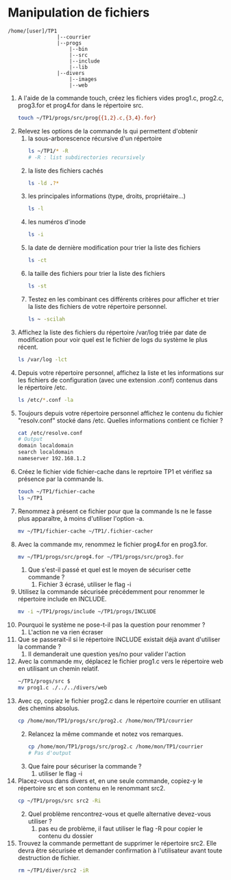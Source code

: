 # Manipulation de fichiers

```
/home/[user]/TP1
                |--courrier
                |--progs
                    |--bin
                    |--src
                    |--include
                    |--lib
                |--divers
                    |--images
                    |--web
```

1. A l'aide de la commande touch, créez les fichiers vides prog1.c, prog2.c, prog3.for et prog4.for dans le répertoire src.
    ```bash
    touch ~/TP1/progs/src/prog{{1,2}.c,{3,4}.for}
    ```
2. Relevez les options de la commande ls qui permettent d'obtenir
    1. la sous-arborescence récursive d'un répertoire
        ```bash
        ls ~/TP1/* -R
        # -R : list subdirectories recursively
        ```
    2. la liste des fichiers cachés
        ```bash
        ls -ld .?*
        ```
    3. les principales informations (type, droits, propriétaire...)
        ```bash
        ls -l
        ```
    4. les numéros d'inode
        ```bash
        ls -i
        ```
    5. la date de dernière modification pour trier la liste des fichiers
        ```bash
        ls -ct
        ```
    6. la taille des fichiers pour trier la liste des fichiers
        ```bash
        ls -st
        ```
    7. Testez en les combinant ces différents critères pour afficher et trier la liste des fichiers de votre répertoire personnel.
        ```bash
        ls ~ -scilah
        ```
3. Affichez la liste des fichiers du répertoire /var/log triée par date de modification pour voir quel est le fichier de logs du système le plus récent.
    ```bash
    ls /var/log -lct
    ```
4. Depuis votre répertoire personnel, affichez la liste et les informations sur les fichiers de configuration (avec une extension .conf) contenus dans le répertoire /etc.
    ```bash
    ls /etc/*.conf -la
    ```
5. Toujours depuis votre répertoire personnel affichez le contenu du fichier "resolv.conf" stocké dans /etc. Quelles informations contient ce fichier ?
    ```bash
    cat /etc/resolve.conf
    # Output
    domain localdomain
    search localdomain
    nameserver 192.168.1.2
    ```
6. Créez le fichier vide fichier-cache dans le reprtoire TP1 et vérifiez sa présence par la commande ls.
    ```bash
    touch ~/TP1/fichier-cache
    ls ~/TP1
    ```
7. Renommez à présent ce fichier pour que la commande ls ne le fasse plus apparaître, à moins d'utiliser l'option -a.
    ```bash
    mv ~/TP1/fichier-cache ~/TP1/.fichier-cacher
    ```
8. Avec la commande mv, renommez le fichier prog4.for en prog3.for.
    ```bash
    mv ~/TP1/progs/src/prog4.for ~/TP1/progs/src/prog3.for
    ```
    1. Que s'est-il passé et quel est le moyen de sécuriser cette commande ?
        1. Fichier 3 écrasé, utiliser le flag -i
9. Utilisez la commande sécurisée précédemment pour renommer le répertoire include en INCLUDE.
    ```bash
    mv -i ~/TP1/progs/include ~/TP1/progs/INCLUDE
    ```
10. Pourquoi le système ne pose-t-il pas la question pour renommer ?
    1. L'action ne va rien écraser
11. Que se passerait-il si le répertoire INCLUDE existait déjà avant d'utiliser la commande ?
    1. Il demanderait une question yes/no pour valider l'action
12. Avec la commande mv, déplacez le fichier prog1.c vers le répertoire web en utilisant un chemin relatif.
    ```bash
    ~/TP1/progs/src $
    mv prog1.c ./../../divers/web
    ```
13. Avec cp, copiez le fichier prog2.c dans le répertoire courrier en utilisant des chemins absolus.
    ```bash
    cp /home/mon/TP1/progs/src/prog2.c /home/mon/TP1/courrier
    ```
    2. Relancez la même commande et notez vos remarques.
        ```bash
        cp /home/mon/TP1/progs/src/prog2.c /home/mon/TP1/courrier
        # Pas d'output
        ```
    3. Que faire pour sécuriser la commande ?
        1. utiliser le flag -i
14. Placez-vous dans divers et, en une seule commande, copiez-y le répertoire src et son contenu en le renommant src2.
    ```bash
    cp ~/TP1/progs/src src2 -Ri
    ```
    2. Quel problème rencontrez-vous et quelle alternative devez-vous utiliser ?
        1. pas eu de problème, il faut utiliser le flag -R pour copier le contenu du dossier
15. Trouvez la commande permettant de supprimer le répertoire src2. Elle devra être sécurisée et demander confirmation à l'utilisateur avant toute destruction de fichier.
    ```bash
    rm ~/TP1/diver/src2 -iR
    ```

